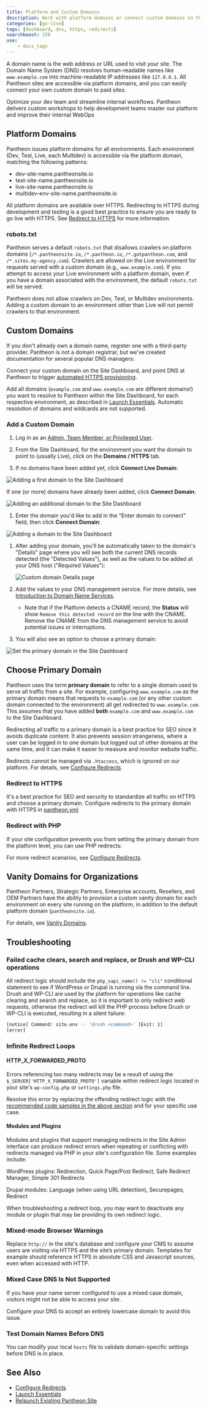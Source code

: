 ```yaml
---
title: Platform and Custom Domains
description: Work with platform domains or connect custom domains in the Site Dashboard, then redirect requests via PHP to standardize traffic on HTTPS and a primary domain.
categories: [go-live]
tags: [dashboard, dns, https, redirects]
searchboost: 150
use:
    - docs_tags
---
```


A domain name is the web address or URL used to visit your site. The Domain Name System (DNS) resolves human-readable names like `www.example.com` into machine-readable IP addresses like `127.0.0.1`. All Pantheon sites are accessible via platform domains, and you can easily connect your own custom domain to paid sites.

<Enablement title="Get WebOps Training" link="https://pantheon.io/agencies/learn-pantheon?docs" campaign="docs-webops">

Optimize your dev team and streamline internal workflows. Pantheon delivers custom workshops to help development teams master our platform and improve their internal WebOps

</Enablement>

## Platform Domains

Pantheon issues platform domains for all environments. Each environment (Dev, Test, Live, each Multidev) is accessible via the platform domain, matching the following patterns:

- dev-site-name.pantheonsite.io
- test-site-name.pantheonsite.io
- live-site-name.pantheonsite.io
- multidev-env-site-name.pantheonsite.io

All platform domains are available over HTTPS. Redirecting to HTTPS during development and testing is a good best practice to ensure you are ready to go live with HTTPS. See [Redirect to HTTPS](/redirects/#redirect-to-https) for more information.

### robots.txt

Pantheon serves a default `robots.txt` that disallows crawlers on platform domains (`/*.pantheonsite.io`, `/*.pantheon.io`, `/*.gotpantheon.com`, and `/*.sites.my-agency.com`). Crawlers are allowed on the Live environment for requests served with a custom domain (e.g., `www.example.com`). If you attempt to access your Live environment with a platform domain, even if you have a domain associated with the environment, the default `robots.txt` will be served.

Pantheon does not allow crawlers on Dev, Test, or Multidev environments. Adding a custom domain to an environment other than Live will not permit crawlers to that environment.

## Custom Domains

If you don't already own a domain name, register one with a third-party provider. Pantheon is not a domain registrar, but we've created documentation for several popular DNS managers:

<Accordion title="DNS Host-Specific Instructions" id="host-specific2" icon="info-sign">

<DNSProviderDocs />

</Accordion>

Connect your custom domain on the Site Dashboard, and point DNS at Pantheon to trigger [automated HTTPS provisioning](/https).

<Partial file="tables/custom-domains-limit.md" />

<Alert title="Note" type="info">

Add all domains (`example.com` and `www.example.com` are different domains!) you want to resolve to Pantheon within the Site Dashboard, for each respective environment, as described in [Launch Essentials](/guides/launch). Automatic resolution of domains and wildcards are not supported.

</Alert>

### Add a Custom Domain

<Partial file="secure-only-tlds.md" />

1. Log in as an [Admin, Team Member, or Privileged User](/change-management#roles-and-permissions).

1. From the Site Dashboard, for the environment you want the domain to point to (usually Live), click on the <em class="fa fa-home"></em>**Domains / HTTPS** tab.

1. If no domains have been added yet, click **Connect Live Domain**:

  ![Adding a first domain to the Site Dashboard](../images/dashboard/add-first-domain.png)

  If one (or more) domains have already been added, click **Connect Domain**:

  ![Adding an additional domain to the Site Dashboard](../images/dashboard/add-additional-domains.png)

1. Enter the domain you'd like to add in the "Enter domain to connect" field, then click **Connect Domain**:

  ![Adding a domain to the Site Dashboard](../images/dashboard/connect-custom-domain.png)

1. After adding your domain, you'll be automatically taken to the domain's "Details" page where you will see both the current DNS records detected (the "Detected Values"), as well as the values to be added at your DNS host ("Required Values"):

   ![Custom domain Details page](../images/dashboard/details-page.png)

1. Add the values to your DNS management service. For more details, see [Introduction to Domain Name Services](/dns).

   - Note that if the Platform detects a CNAME record, the **Status** will show `Remove this detected record` on the line with the CNAME. Remove the CNAME from the DNS management service to avoid potential issues or interruptions.

1. You will also see an option to choose a primary domain:

  ![Set the primary domain in the Site Dashboard](../images/dashboard/choose-primary-domain.png)

## Choose Primary Domain

Pantheon uses the term **primary domain** to refer to a single domain used to serve all traffic from a site. For example, configuring `www.example.com` as the primary domain means that requests to `example.com` (or any other custom domain connected to the environment) all get redirected to `www.example.com`. This assumes that you have added **both** `example.com` and `www.example.com` to the Site Dashboard.

Redirecting all traffic to a primary domain is a best practice for SEO since it avoids duplicate content. It also prevents session strangeness, where a user can be logged in to one domain but logged out of other domains at the same time, and it can make it easier to measure and monitor website traffic.

<Alert title="Note" type="info">

Redirects cannot be managed via `.htaccess`, which is ignored on our platform. For details, see [Configure Redirects](/redirects/#php-vs-htaccess).

</Alert>

<Partial file="primary-domain.md" />

<Partial file="remove-primary-domain.md" />

### Redirect to HTTPS

It's a best practice for SEO and security to standardize all traffic on HTTPS and choose a primary domain. Configure redirects to the primary domain with HTTPS in [pantheon.yml](/pantheon-yml#enforce-https--hsts)

### Redirect with PHP

If your site configuration prevents you from setting the primary domain from the platform level, you can use PHP redirects:

<Accordion title="PHP Redirection" >

<Partial file="_redirects.md" />

</Accordion>

For more redirect scenarios, see [Configure Redirects](/redirects).

## Vanity Domains for Organizations

Pantheon Partners, Strategic Partners, Enterprise accounts, Resellers, and OEM Partners have the ability to provision a custom vanity domain for each environment on every site running on the platform, in addition to the default platform domain (`pantheonsite.io`).

For details, see [Vanity Domains](/vanity-domains).

## Troubleshooting

### Failed cache clears, search and replace, or Drush and WP-CLI operations

All redirect logic should include the `php_sapi_name() != "cli"` conditional statement to see if WordPress or Drupal is running via the command line. Drush and WP-CLI are used by the platform for operations like cache clearing and search and replace, so it is important to only redirect web requests, otherwise the redirect will kill the PHP process before Drush or WP-CLI is executed, resulting in a silent failure:

```bash
[notice] Command: site.env -- 'drush <command>' [Exit: 1]
[error]
```

### Infinite Redirect Loops

#### HTTP_X_FORWARDED_PROTO

Errors referencing too many redirects may be a result of using the ` $_SERVER['HTTP_X_FORWARDED_PROTO']` variable within redirect logic located in your site's `wp-config.php` or `settings.php` file.

Resolve this error by replacing the offending redirect logic with the [recommended code samples in the above section](#redirect-to-https-and-the-primary-domain) and for your specific use case.

#### Modules and Plugins

Modules and plugins that support managing redirects in the Site Admin interface can produce redirect errors when repeating or conflicting with redirects managed via PHP in your site's configuration file. Some examples include:

WordPress plugins: Redirection, Quick Page/Post Redirect, Safe Redirect Manager, Simple 301 Redirects

Drupal modules: Language (when using URL detection), Securepages, Redirect

When troubleshooting a redirect loop, you may want to deactivate any module or plugin that may be providing its own redirect logic.

### Mixed-mode Browser Warnings

Replace `http://` in the site's database and configure your CMS to assume users are visiting via HTTPS and the site’s primary domain. Templates for example should reference HTTPS in absolute CSS and Javascript sources, even when accessed with HTTP.

### Mixed Case DNS Is Not Supported

If you have your name server configured to use a mixed case domain, visitors might not be able to access your site.

Configure your DNS to accept an entirely lowercase domain to avoid this issue.

### Test Domain Names Before DNS

You can modify your local `hosts` file to validate domain-specific settings before DNS is in place.

<Partial file="_hosts-file.md" />

## See Also

- [Configure Redirects](/redirects)
- [Launch Essentials](/guides/launch)
- [Relaunch Existing Pantheon Site](/relaunch)
